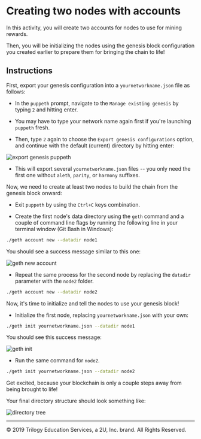 # Creating two nodes with accounts

In this activity, you will create two accounts for nodes to use for mining rewards.

Then, you will be initializing the nodes using the genesis block configuration you created earlier to prepare them for bringing the chain to life!

## Instructions

First, export your genesis configuration into a `yournetworkname.json` file as follows:

* In the `puppeth` prompt, navigate to the `Manage existing genesis` by typing `2` and hitting enter.

* You may have to type your network name again first if you're launching `puppeth` fresh.

* Then, type `2` again to choose the `Export genesis configurations` option, and continue with the default (current) directory by hitting enter:

 ![export genesis puppeth](Images/puppeth-export.png)

* This will export several `yournetworkname.json` files -- you only need the first one without `aleth`, `parity`, or `harmony` suffixes.

Now, we need to create at least two nodes to build the chain from the genesis block onward:

* Exit `puppeth` by using the `Ctrl+C` keys combination.

* Create the first node's data directory using the `geth` command and a couple of command line flags by running the following line in your terminal window (Git Bash in Windows):

 ```bash
 ./geth account new --datadir node1
 ```

You should see a success message similar to this one:

![geth new account](Images/geth-account-new.png)

* Repeat the same process for the second node by replacing the `datadir` parameter with the `node2` folder.

 ```bash
 ./geth account new --datadir node2
 ```

Now, it's time to initialize and tell the nodes to use your genesis block!

* Initialize the first node, replacing `yournetworkname.json` with your own:

 ```bash
 ./geth init yournetworkname.json --datadir node1
 ```

You should see this success message:

![geth init](Images/geth-init.png)

* Run the same command for `node2`.

 ```bash
 ./geth init yournetworkname.json --datadir node2
 ```

Get excited, because your blockchain is only a couple steps away from being brought to life!

Your final directory structure should look something like:

![directory tree](Images/geth-tree.png)

---
© 2019 Trilogy Education Services, a 2U, Inc. brand. All Rights Reserved.
